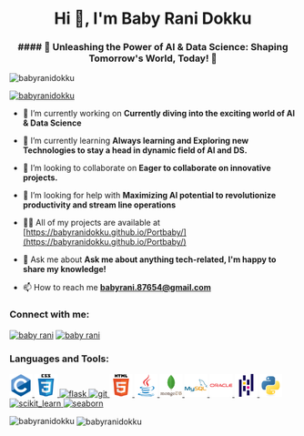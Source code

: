 <h1 align="center">Hi 👋, I'm Baby Rani Dokku</h1>
<h3 align="center">#### 🤖 Unleashing the Power of AI & Data Science: Shaping Tomorrow's World, Today! 🚀</h3>

<p align="left"> <img src="https://komarev.com/ghpvc/?username=babyranidokku&label=Profile%20views&color=0e75b6&style=flat" alt="babyranidokku" /> </p>

<p align="left"> <a href="https://github.com/ryo-ma/github-profile-trophy"><img src="https://github-profile-trophy.vercel.app/?username=babyranidokku" alt="babyranidokku" /></a> </p>

- 🔭 I’m currently working on **Currently diving into the exciting world of AI & Data Science**

- 🌱 I’m currently learning **Always learning and Exploring new Technologies to stay a head in dynamic field of AI and DS.**

- 👯 I’m looking to collaborate on **Eager to collaborate on innovative projects.**

- 🤝 I’m looking for help with **Maximizing AI potential to revolutionize productivity and stream line operations**

- 👨‍💻 All of my projects are available at [https://babyranidokku.github.io/Portbaby/](https://babyranidokku.github.io/Portbaby/)

- 💬 Ask me about **Ask me about anything tech-related, I'm happy to share my knowledge!**

- 📫 How to reach me **babyrani.87654@gmail.com**

<h3 align="left">Connect with me:</h3>
<p align="left">
<a href="https://linkedin.com/in/baby rani" target="blank"><img align="center" src="https://raw.githubusercontent.com/rahuldkjain/github-profile-readme-generator/master/src/images/icons/Social/linked-in-alt.svg" alt="baby rani" height="30" width="40" /></a>
<a href="https://www.hackerrank.com/baby rani" target="blank"><img align="center" src="https://raw.githubusercontent.com/rahuldkjain/github-profile-readme-generator/master/src/images/icons/Social/hackerrank.svg" alt="baby rani" height="30" width="40" /></a>
</p>

<h3 align="left">Languages and Tools:</h3>
<p align="left"> <a href="https://www.cprogramming.com/" target="_blank" rel="noreferrer"> <img src="https://raw.githubusercontent.com/devicons/devicon/master/icons/c/c-original.svg" alt="c" width="40" height="40"/> </a> <a href="https://www.w3schools.com/css/" target="_blank" rel="noreferrer"> <img src="https://raw.githubusercontent.com/devicons/devicon/master/icons/css3/css3-original-wordmark.svg" alt="css3" width="40" height="40"/> </a> <a href="https://flask.palletsprojects.com/" target="_blank" rel="noreferrer"> <img src="https://www.vectorlogo.zone/logos/pocoo_flask/pocoo_flask-icon.svg" alt="flask" width="40" height="40"/> </a> <a href="https://git-scm.com/" target="_blank" rel="noreferrer"> <img src="https://www.vectorlogo.zone/logos/git-scm/git-scm-icon.svg" alt="git" width="40" height="40"/> </a> <a href="https://www.w3.org/html/" target="_blank" rel="noreferrer"> <img src="https://raw.githubusercontent.com/devicons/devicon/master/icons/html5/html5-original-wordmark.svg" alt="html5" width="40" height="40"/> </a> <a href="https://www.java.com" target="_blank" rel="noreferrer"> <img src="https://raw.githubusercontent.com/devicons/devicon/master/icons/java/java-original.svg" alt="java" width="40" height="40"/> </a> <a href="https://www.mongodb.com/" target="_blank" rel="noreferrer"> <img src="https://raw.githubusercontent.com/devicons/devicon/master/icons/mongodb/mongodb-original-wordmark.svg" alt="mongodb" width="40" height="40"/> </a> <a href="https://www.mysql.com/" target="_blank" rel="noreferrer"> <img src="https://raw.githubusercontent.com/devicons/devicon/master/icons/mysql/mysql-original-wordmark.svg" alt="mysql" width="40" height="40"/> </a> <a href="https://www.oracle.com/" target="_blank" rel="noreferrer"> <img src="https://raw.githubusercontent.com/devicons/devicon/master/icons/oracle/oracle-original.svg" alt="oracle" width="40" height="40"/> </a> <a href="https://pandas.pydata.org/" target="_blank" rel="noreferrer"> <img src="https://raw.githubusercontent.com/devicons/devicon/2ae2a900d2f041da66e950e4d48052658d850630/icons/pandas/pandas-original.svg" alt="pandas" width="40" height="40"/> </a> <a href="https://www.python.org" target="_blank" rel="noreferrer"> <img src="https://raw.githubusercontent.com/devicons/devicon/master/icons/python/python-original.svg" alt="python" width="40" height="40"/> </a> <a href="https://scikit-learn.org/" target="_blank" rel="noreferrer"> <img src="https://upload.wikimedia.org/wikipedia/commons/0/05/Scikit_learn_logo_small.svg" alt="scikit_learn" width="40" height="40"/> </a> <a href="https://seaborn.pydata.org/" target="_blank" rel="noreferrer"> <img src="https://seaborn.pydata.org/_images/logo-mark-lightbg.svg" alt="seaborn" width="40" height="40"/> </a> </p>

<p><img align="left" src="https://github-readme-stats.vercel.app/api/top-langs?username=babyranidokku&show_icons=true&locale=en&layout=compact" alt="babyranidokku" /></p>

<p>&nbsp;<img align="center" src="https://github-readme-stats.vercel.app/api?username=babyranidokku&show_icons=true&locale=en" alt="babyranidokku" /></p>
